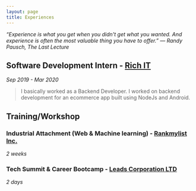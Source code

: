 ```yaml
---
layout: page
title: Experiences
---
```


<p class="message">
 <i>“Experience is what you get when you didn't get what you wanted. And experience is often the most valuable thing you have to offer.” 
― Randy Pausch, The Last Lecture</i>
</p>

## Software Development Intern - [Rich IT]() 

*Sep 2019 - Mar 2020*

> I basically worked as a Backend Developer. I worked on backend development for an ecommerce app built using NodeJs and Android.

## Training/Workshop 

### Industrial Attachment (Web & Machine learning) - [Rankmylist Inc.](https://www.rankmylist.com/) 
*2 weeks*

### Tech Summit & Career Bootcamp - [Leads Corporation LTD](https://www.leads.com.bd) 
*2 days*
